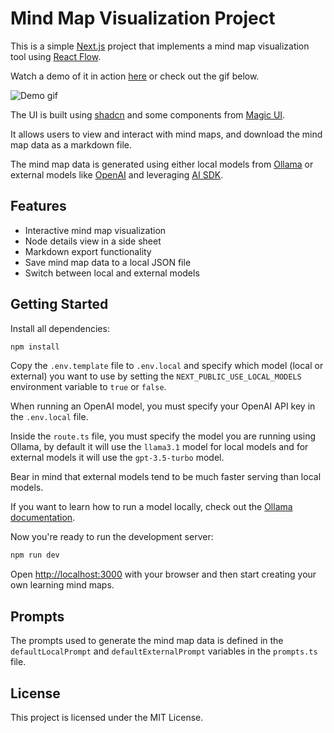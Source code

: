 # Mind Map Visualization Project

This is a simple [Next.js](https://nextjs.org) project that implements a mind map visualization tool using [React Flow](https://reactflow.dev/).

Watch a demo of it in action [here](https://www.youtube.com/watch?v=Y-9He-tG3aM) or check out the gif below.

![Demo gif](public/demo.gif)

The UI is built using [shadcn](https://ui.shadcn.com/) and some components from [Magic UI](https://magicui.design/).

It allows users to view and interact with mind maps, and download the mind map data as a markdown file.

The mind map data is generated using either local models from [Ollama](https://ollama.com/) or external models like [OpenAI](https://openai.com/) and leveraging [AI SDK](https://sdk.vercel.ai/docs/introduction).

## Features

- Interactive mind map visualization
- Node details view in a side sheet
- Markdown export functionality
- Save mind map data to a local JSON file
- Switch between local and external models

## Getting Started

Install all dependencies:

```bash
npm install
```

Copy the `.env.template` file to `.env.local` and specify which model (local or external) you want to use by setting the `NEXT_PUBLIC_USE_LOCAL_MODELS` environment variable to `true` or `false`.

When running an OpenAI model, you must specify your OpenAI API key in the `.env.local` file.

Inside the `route.ts` file, you must specify the model you are running using Ollama, by default it will use the `llama3.1` model for local models and for external models it will use the `gpt-3.5-turbo` model.

Bear in mind that external models tend to be much faster serving than local models.

If you want to learn how to run a model locally, check out the [Ollama documentation](https://github.com/ollama/ollama/blob/main/README.md#quickstart).

Now you're ready to run the development server:

```bash
npm run dev
```

Open [http://localhost:3000](http://localhost:3000) with your browser and then start creating your own learning mind maps.

## Prompts

The prompts used to generate the mind map data is defined in the `defaultLocalPrompt` and `defaultExternalPrompt` variables in the `prompts.ts` file.

## License

This project is licensed under the MIT License.
